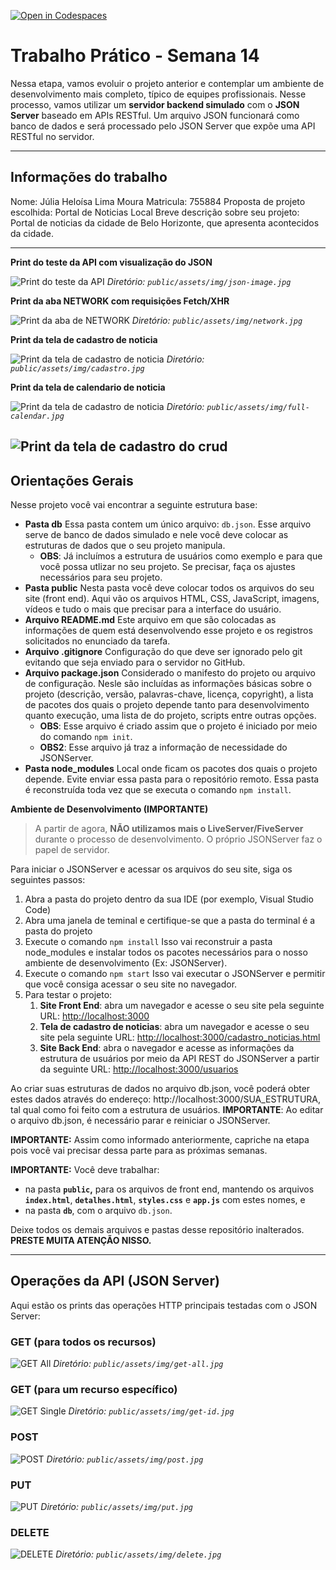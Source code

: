 [![Open in Codespaces](https://classroom.github.com/assets/launch-codespace-2972f46106e565e64193e422d61a12cf1da4916b45550586e14ef0a7c637dd04.svg)](https://classroom.github.com/open-in-codespaces?assignment_repo_id=19495675)

# Trabalho Prático - Semana 14

Nessa etapa, vamos evoluir o projeto anterior e contemplar um ambiente de desenvolvimento mais completo, típico de equipes profissionais. Nesse processo, vamos utilizar um **servidor backend simulado** com o **JSON Server** baseado em APIs RESTful. Um arquivo JSON funcionará como banco de dados e será processado pelo JSON Server que expõe uma API RESTful no servidor.

---

## Informações do trabalho

Nome: Júlia Heloísa Lima Moura
Matricula: 755884
Proposta de projeto escolhida: Portal de Noticias Local
Breve descrição sobre seu projeto: Portal de noticias da cidade de Belo Horizonte, que apresenta acontecidos da cidade.

---

**Print do teste da API com visualização do JSON**

![Print do teste da API](public/assets/img/json-image.jpg)
*Diretório: `public/assets/img/json-image.jpg`*

**Print da aba NETWORK com requisições Fetch/XHR**

![Print da aba de NETWORK](public/assets/img/network.jpg)
*Diretório: `public/assets/img/network.jpg`*

**Print da tela de cadastro de noticia**

![Print da tela de cadastro de noticia](public/assets/img/cadastro.jpg)
*Diretório: `public/assets/img/cadastro.jpg`*

**Print da tela de calendario de noticia**

![Print da tela de cadastro de noticia](public/assets/img/full-calendar.jpg)
*Diretório: `public/assets/img/full-calendar.jpg`*


![Print da tela de cadastro do crud](public/assets/img/crud.jpg)
---

## **Orientações Gerais**

Nesse projeto você vai encontrar a seguinte estrutura base:

* **Pasta db**
    Essa pasta contem um único arquivo: `db.json`. Esse arquivo serve de banco de dados simulado e nele você deve colocar as estruturas de dados que o seu projeto manipula.
    * **OBS**: Já incluímos a estrutura de usuários como exemplo e para que você possa utlizar no seu projeto. Se precisar, faça os ajustes necessários para seu projeto.
* **Pasta public**
    Nesta pasta você deve colocar todos os arquivos do seu site (front end). Aqui vão os arquivos HTML, CSS, JavaScript, imagens, vídeos e tudo o mais que precisar para a interface do usuário.
* **Arquivo README.md**
    Este arquivo em que são colocadas as informações de quem está desenvolvendo esse projeto e os registros solicitados no enunciado da tarefa.
* **Arquivo .gitignore**
    Configuração do que deve ser ignorado pelo git evitando que seja enviado para o servidor no GitHub.
* **Arquivo package.json**
    Considerado o manifesto do projeto ou arquivo de configuração. Nesle são incluídas as informações básicas sobre o projeto (descrição, versão, palavras-chave, licença, copyright), a lista de pacotes dos quais o projeto depende tanto para desenvolvimento quanto execução, uma lista de do projeto, scripts entre outras opções.
    * **OBS**: Esse arquivo é criado assim que o projeto é iniciado por meio do comando `npm init`.
    * **OBS2**: Esse arquivo já traz a informação de necessidade do JSONServer.
* **Pasta node_modules**
    Local onde ficam os pacotes dos quais o projeto depende. Evite enviar essa pasta para o repositório remoto. Essa pasta é reconstruída toda vez que se executa o comando `npm install`.

**Ambiente de Desenvolvimento (IMPORTANTE)**

> A partir de agora, **NÃO utilizamos mais o LiveServer/FiveServer** durante o processo de desenvolvimento. O próprio JSONServer faz o papel de servidor.

Para iniciar o JSONServer e acessar os arquivos do seu site, siga os seguintes passos:

1.  Abra a pasta do projeto dentro da sua IDE (por exemplo, Visual Studio Code)
2.  Abra uma janela de teminal e certifique-se que a pasta do terminal é a pasta do projeto
3.  Execute o comando `npm install`
    Isso vai reconstruir a pasta node\_modules e instalar todos os pacotes necessários para o nosso ambiente de desenvolvimento (Ex: JSONServer).
4.  Execute o comando `npm start`
    Isso vai executar o JSONServer e permitir que você consiga acessar o seu site no navegador.
5.  Para testar o projeto:
    1.  **Site Front End**: abra um navegador e acesse o seu site pela seguinte URL:
        [http://localhost:3000]()
    1.  **Tela de cadastro de noticias**: abra um navegador e acesse o seu site pela seguinte URL:
        [http://localhost:3000/cadastro_noticias.html]()
    2.  **Site Back End**: abra o navegador e acesse as informações da estrutura de usuários por meio da API REST do JSONServer a partir da seguinte URL:
        [http://localhost:3000/usuarios](http://localhost:3000/usuarios)

Ao criar suas estruturas de dados no arquivo db.json, você poderá obter estes dados através do endereço: http://localhost:3000/SUA\_ESTRUTURA, tal qual como foi feito com a estrutura de usuários. **IMPORTANTE**: Ao editar o arquivo db.json, é necessário parar e reiniciar o JSONServer.

**IMPORTANTE:** Assim como informado anteriormente, capriche na etapa pois você vai precisar dessa parte para as próximas semanas.

**IMPORTANTE:** Você deve trabalhar:

* na pasta **`public`,** para os arquivos de front end, mantendo os arquivos **`index.html`**, **`detalhes.html`**, **`styles.css`** e **`app.js`** com estes nomes, e
* na pasta **`db`**, com o arquivo `db.json`.

Deixe todos os demais arquivos e pastas desse repositório inalterados. **PRESTE MUITA ATENÇÃO NISSO.**

---

## **Operações da API (JSON Server)**

Aqui estão os prints das operações HTTP principais testadas com o JSON Server:

### **GET (para todos os recursos)**

![GET All](public/assets/img/get-all.jpg)
*Diretório: `public/assets/img/get-all.jpg`*

### **GET (para um recurso específico)**

![GET Single](public/assets/img/get-id.jpg)
*Diretório: `public/assets/img/get-id.jpg`*

### **POST**

![POST](public/assets/img/post.jpg)
*Diretório: `public/assets/img/post.jpg`*

### **PUT**

![PUT](public/assets/img/put.jpg)
*Diretório: `public/assets/img/put.jpg`*

### **DELETE**

![DELETE](public/assets/img/delete.jpg)
*Diretório: `public/assets/img/delete.jpg`*